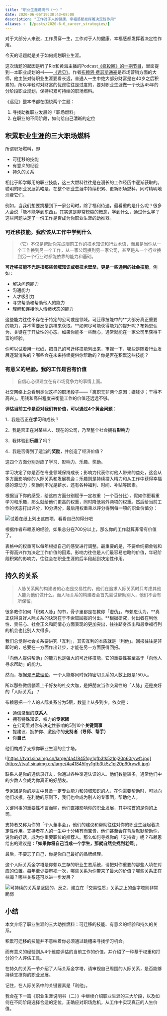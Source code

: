 ```yaml
---
title: "职业生涯说明书（一）"
date: 2020-06-06T19:30:43+08:00
description: "工作对于人的健康、幸福感都发挥着决定性作用"
aliases :  [/posts/2020-6-6_career_strategies/]
---
```


对于大部分人来说，工作贯穿一生，工作对于人的健康、幸福感都发挥着决定性作用。

今天的话题就是关于如何规划职业生涯。

这次话题的起因是听了Rio和黄海主播的Podcast[《疯投圈》的一期节目](https://crazy.capital/44)，里面提到一本职业规划的书——[《远见》](https://book.douban.com/subject/27609489/)。作者[布赖恩·费瑟斯通豪](https://book.douban.com/subject_search?search_text=%E5%B8%83%E8%B5%96%E6%81%A9%C2%B7%E8%B4%B9%E7%91%9F%E6%96%AF%E9%80%9A%E8%B1%AA)是市场营销方面的大师，他主张对待职业生涯要看长远，普通人一生中绝大部分财富是在40岁之后积累的，所以年轻时对财富的忧虑往往是过度的，要对职业生涯做一个长达45年的分阶段职业规划，保持积累可持续的职场燃料。

《远见》整本书都在围绕两个主题：

1. 寻找助推职业发展的「职场燃料」
2. 在职业的不同阶段，如何给自己清晰的定位

## 积累职业生涯的三大职场燃料

所谓职场燃料，即

- 可迁移的技能
- 有意义的经验
- 持久的关系

相比于即学即用的职业技能，这三大燃料往往是在漫长的工作经历中逐渐获取的。聪明的职业发展策略是，在整个职业生涯中持续积累、更新职场燃料，同时精明地消费它们。

例如，当我们想要跳槽到下一家公司时，除了福利待遇，最看重的是什么呢？很多人会说「能不能学到东西」。其实这是非常模糊的概念，学到什么，通过什么学？这些问题决定了一份工作是否成为你职业生涯的助推器。

### 可迁移技能。我应该从工作中学到什么

> （它）不仅是帮助你完成眼前工作的技术知识和行业术语，而且是当你从一个工作换到另一个工作，从一家公司换到另一家公司，甚至是从一个行业换到另一个行业时都能依靠的能力和基础。

**可迁移技能不光是指那些领域知识或者技术壁垒，更是一些通用的社会技能**，例如：

- 解决问题能力
- 沟通能力
- 人才吸引力
- 寻求帮助和帮助他人的能力
- 理解和连接他人情绪状态的能力

这些能力往往不存在于特定的公司或是领域。可迁移技能中的**大部分真正重要的能力，并不需要反复跳槽来获取。**如何尽可能获得能力的提升呢？布赖恩认为，关键在于开放性的心态。如果你能多一些耐心，通常就能在一家公司里获得丰富的经验。

你可以试着用一张纸，把自己的可迁移技能列出来，审视一下，哪些是随着行业发展逐渐消失的？哪些会在未来持续提供你帮助的？你是否在积累这些技能？

### 有意义的经验。我的工作是否有价值

> 自信心必须建立在有市场竞争力的事情上面。

社交网络上总看到类似这样的职场段子——「离职无非两个原因：嫌钱少；干得不高兴」。用钱和高兴程度来衡量工作的价值还远远不够。

**评估当前工作是否对我们有价值，可以通过4个黄金问题**：

1．我是否正在**学习**和成长？

2．我是否正在对某些人、现在的公司，乃至整个社会拥有**影响力**

3．我体验到**乐趣**了吗？

4．我是否得到了适当的**奖励**，并创造了经济价值？

这四个方面分别对应了学习、影响力、乐趣、奖励。

学习决定了你是否在专业领域保持成长；影响力代表你对他人带来的益处，这会从多方面影响你的人际关系和发展机会；乐趣则是持续投入精力和从工作中获得幸福感的源动力；奖励则不光是薪水，还有各种福利、时间、补贴等因素。

根据当下你的感受，给这四方面分别赋予一定权重（一个百分比），假如你更看重学习和乐趣，那么就给他们更高的权重，同时降低另外两项的权重。然后给当前工作的状态打出评分，10分满分，最后用权重乘以评分得到每一项的职业价值分：

![试着在纸上列出这四项，看看自己的得分吧](https://tva1.sinaimg.cn/large/4a41845fgy1gfb2tptkq6j218i0d8gn3.jpg)

根据作者布赖恩的经验，如果总分在700分以上，那么你的工作就算非常有价值了。

表格中的权重可以每年根据自己的感受进行调整。最重要的是，不要单纯把金钱和干得高兴作为决定工作价值的因素。影响力往往是人们最容易忽略的价值，年轻阶段积累的影响力，往往会在职业生涯的后半段起到决定性作用。

## 持久的关系

> 人脉关系网的构建者的心态是交易性的，他们在追求人际关系时只考虑其他人能为他们做什么。而人际关系的构建者会首先尝试帮助别人，他们不会有所保留。

很多教你如何「积累人脉」的书，骨子里都是在教你「虚伪」。布赖恩认为，**真正获得良好人际关系的诀窍在于不索取回报的付出。**根据研究，付出者在利他性、责任心、社会正义和同情心方面表现的更加突出，往往跻身杰出和最幸福行列的机会也比别人大得多。

我们总觉得社会关系要讲究「互利」，其实互利的本质就是「利他」。回报往往是非即时的，总要在一方面作出让步，才能在另一方面获得回报。

「向他人提供帮助」的能力也是强大的可迁移技能，它的重要性甚至高于「向他人寻求帮助」的能力。

然而，根据[邓巴数理论](https://zh.wikipedia.org/zh-hans/%E9%82%93%E5%B7%B4%E6%95%B0)，一个人能够同时保持密切关系的人数上限是150人。

所以那些微信躺着上千好友的社交大咖，是把朋友当作交易性的「人脉」还是良好的「人际关系」？

布赖恩把一个人的人际关系分为5层，数量上从多到少，依次是：

- 通信录里的**联系人**
- 拥有特殊知识、权力的**专家团**
- 在公司里对你有决定性影响的5到10个**关键同事**
- 提建议、拥护你、激励你的**支持者（导师、帮手）**
- 你**自己**

他们构成了支撑你职业生涯的金字塔。

![https://tva1.sinaimg.cn/large/4a41845fgy1gfb3tk5z1pj20p60rywft.jpg](https://tva1.sinaimg.cn/large/4a41845fgy1gfb3tk5z1pj20p60rywft.jpg)

联系人是你的通信录好友，你通过各种渠道认识的人。他们数量较多，通常他们中的少数人会成为你真正的好朋友。

专家团是你的朋友中具备一定专业能力和领域知识的人，在你需要帮助时，可以向他们求援。在利他的原则下，我们也会成为别人的专家团，帮助他人。

关键同事的重要性不言而喻，他们直接影响你的职业发展，其中榜首的是你的上司。

支持者又称为你的「个人董事会」，他们的建议和帮助往往对你的职业生涯起着决定性作用。支持者在人的一生中十分稀有而宝贵，他们甚至会在背后默默帮助你，说你的好话，成为你重要职位的推荐人。那么如何寻找你的「支持者」呢？布赖恩给出的建议是：「**如果你将自己当成一个学生，那就自然会找到老师**」。

最后，不要忘了自己，你是你自己最好的品牌经理。

这个人际关系金字塔是你赖以生存的职业生态系统，请把对你重要的那些人填在对应的位置。每年至少要审视一次，哪些关系为你带来了最大的价值？哪些关系正在枯竭？哪些关系还可以进一步发展？

![可持续的关系是坚固的，反之，建立在「交易性质」关系之上的金字塔则非常脆弱](https://tva1.sinaimg.cn/large/007S8ZIlly1gfisgq9qzxg30by090nna.gif)

## 小结

本文介绍了职业生涯的三大助推燃料：可迁移的技能、有意义的经验和持久的关系。

积累可迁移的技能并不意味着你必须通过跳槽来寻找学习机会。

而有意义的经验则从4个维度评估的当前工作的价值，并介绍了一种基于权重和打分的个人评估工具。

在持久的关系一节介绍了人际关系金字塔，请审视自己周围的人际关系，是否能够持续支撑你的职业发展。

记住，在人际关系中的关键要素是「利他」。

我会在下一篇《职业生涯说明书（二）》中继续介绍职业生涯的三大阶段，以及如何在不同阶段选择合适的定位，正确应对职场危机，从工作中实现真正的人生价值。
